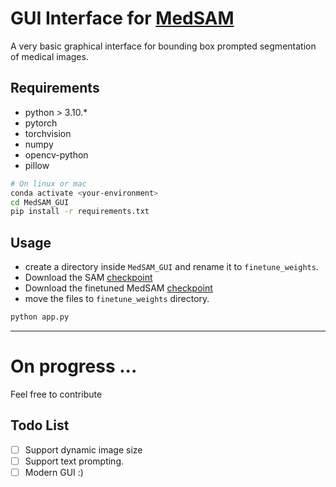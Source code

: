 # GUI Interface for [MedSAM](https://github.com/bowang-lab/MedSAM)

A very basic graphical interface for bounding box prompted segmentation of medical images.

## Requirements
- python > 3.10.*
- pytorch
- torchvision
- numpy
- opencv-python
- pillow

``` sh
# On linux or mac
conda activate <your-environment>
cd MedSAM_GUI 
pip install -r requirements.txt
```
## Usage
- create a directory inside `MedSAM_GUI` and rename it to `finetune_weights`.
- Download the SAM [checkpoint](https://dl.fbaipublicfiles.com/segment_anything/sam_vit_b_01ec64.pth)
- Download the finetuned MedSAM [checkpoint](https://drive.google.com/file/d/1bxsrFWT5NXH-ZhWht-KU9vDk-nGSFNa5/view?usp=drive_link)
- move the files to `finetune_weights` directory.

``` sh
python app.py
```
---
# On progress ... 
Feel free to contribute
## Todo List
- [ ] Support dynamic image size
- [ ] Support text prompting.
- [ ] Modern GUI :)
